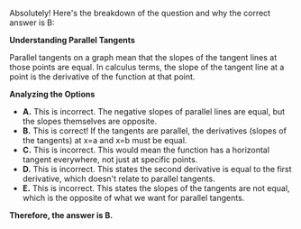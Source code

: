 Absolutely! Here's the breakdown of the question and why the correct answer is B:

**Understanding Parallel Tangents**

Parallel tangents on a graph mean that the slopes of the tangent lines at those points are equal. In calculus terms, the slope of the tangent line at a point is the derivative of the function at that point.

**Analyzing the Options**

* **A.** This is incorrect. The negative slopes of parallel lines are equal, but the slopes themselves are opposite.
* **B.** This is correct! If the tangents are parallel, the derivatives (slopes of the tangents) at x=a and x=b must be equal.
* **C.** This is incorrect. This would mean the function has a horizontal tangent everywhere, not just at specific points.
* **D.** This is incorrect. This states the second derivative is equal to the first derivative, which doesn't relate to parallel tangents.
* **E.** This is incorrect. This states the slopes of the tangents are not equal, which is the opposite of what we want for parallel tangents.

**Therefore, the answer is B.**
